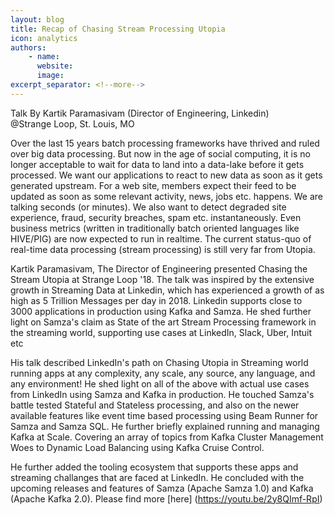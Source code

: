 ```yaml
---
layout: blog
title: Recap of Chasing Stream Processing Utopia
icon: analytics
authors:
    - name:
      website: 
      image: 
excerpt_separator: <!--more-->
---
```

<!--
   Licensed to the Apache Software Foundation (ASF) under one or more
   contributor license agreements.  See the NOTICE file distributed with
   this work for additional information regarding copyright ownership.
   The ASF licenses this file to You under the Apache License, Version 2.0
   (the "License"); you may not use this file except in compliance with
   the License.  You may obtain a copy of the License at

       http://www.apache.org/licenses/LICENSE-2.0

   Unless required by applicable law or agreed to in writing, software
   distributed under the License is distributed on an "AS IS" BASIS,
   WITHOUT WARRANTIES OR CONDITIONS OF ANY KIND, either express or implied.
   See the License for the specific language governing permissions and
   limitations under the License.
-->

Talk By Kartik Paramasivam (Director of Engineering, Linkedin)   
@Strange Loop, St. Louis, MO

<!--more-->

Over the last 15 years batch processing frameworks have thrived and ruled over big data processing. But now in the age of social computing, it is no longer acceptable to wait for data to land into a data-lake before it gets processed. 
We want our applications to react to new data as soon as it gets generated upstream. For a web site, members expect their feed to be updated as soon as some relevant activity, news, jobs etc. happens. 
We are talking seconds (or minutes). We also want to detect degraded site experience, fraud, security breaches, spam etc. instantaneously. Even business metrics (written in traditionally batch oriented languages like HIVE/PIG) are now expected to run in realtime. The current status-quo of real-time data processing (stream processing) is still very far from Utopia.

Kartik Paramasivam, The Director of Engineering presented Chasing the Stream Utopia at Strange Loop '18. The talk was inspired 
by the extensive growth in Streaming Data at Linkedin, which has experienced a growth of as high as 5 Trillion Messages per day in 2018. 
Linkedin supports close to 3000 applications in production using Kafka and Samza. He shed further light on Samza's claim
as State of the art Stream Processing framework in the streaming world, supporting use cases at LinkedIn, Slack, Uber, Intuit etc

His talk described LinkedIn's path on Chasing Utopia in Streaming world running apps at any complexity, any scale, 
any source, any language, and any environment! He shed light on all of the above with actual use cases from LinkedIn using Samza and Kafka in production. He touched Samza's battle tested Stateful and Stateless processing, and also on the 
newer available features like event time based processing using Beam Runner for Samza and Samza SQL. He further briefly explained running 
and managing Kafka at Scale. Covering an array of topics from Kafka Cluster Management Woes to Dynamic Load Balancing 
using Kafka Cruise Control. 

He further added the tooling ecosystem that supports these apps and streaming challanges that are faced at LinkedIn. He
concluded with the upcoming releases and features of Samza (Apache Samza 1.0) and Kafka (Apache Kafka 2.0). Please find more [here] (https://youtu.be/2y8QImf-RpI)

<br>